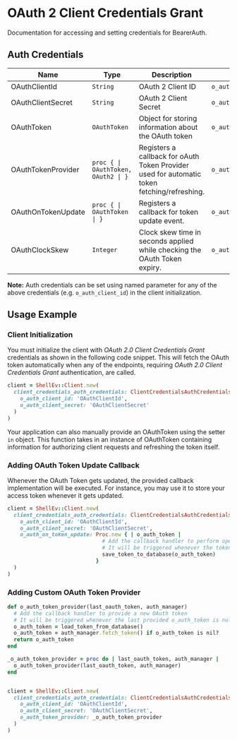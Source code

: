 
# OAuth 2 Client Credentials Grant



Documentation for accessing and setting credentials for BearerAuth.

## Auth Credentials

| Name | Type | Description | Getter |
|  --- | --- | --- | --- |
| OAuthClientId | `String` | OAuth 2 Client ID | `o_auth_client_id` |
| OAuthClientSecret | `String` | OAuth 2 Client Secret | `o_auth_client_secret` |
| OAuthToken | `OAuthToken` | Object for storing information about the OAuth token | `o_auth_token` |
| OAuthTokenProvider | `proc { \| OAuthToken, OAuth2 \| }` | Registers a callback for oAuth Token Provider used for automatic token fetching/refreshing. | `o_auth_token_provider` |
| OAuthOnTokenUpdate | `proc { \| OAuthToken \| }` | Registers a callback for token update event. | `o_auth_on_token_update` |
| OAuthClockSkew | `Integer` | Clock skew time in seconds applied while checking the OAuth Token expiry. | `o_auth_clock_skew` |



**Note:** Auth credentials can be set using named parameter for any of the above credentials (e.g. `o_auth_client_id`) in the client initialization.

## Usage Example

### Client Initialization

You must initialize the client with *OAuth 2.0 Client Credentials Grant* credentials as shown in the following code snippet. This will fetch the OAuth token automatically when any of the endpoints, requiring *OAuth 2.0 Client Credentials Grant* authentication, are called.

```ruby
client = ShellEv::Client.new(
  client_credentials_auth_credentials: ClientCredentialsAuthCredentials.new(
    o_auth_client_id: 'OAuthClientId',
    o_auth_client_secret: 'OAuthClientSecret'
  )
)
```



Your application can also manually provide an OAuthToken using the setter `in` object. This function takes in an instance of OAuthToken containing information for authorizing client requests and refreshing the token itself.

### Adding OAuth Token Update Callback

Whenever the OAuth Token gets updated, the provided callback implementation will be executed. For instance, you may use it to store your access token whenever it gets updated.

```ruby
client = ShellEv::Client.new(
  client_credentials_auth_credentials: ClientCredentialsAuthCredentials.new(
    o_auth_client_id: 'OAuthClientId',
    o_auth_client_secret: 'OAuthClientSecret',
    o_auth_on_token_update: Proc.new { | o_auth_token | 
                              # Add the callback handler to perform operations like save to DB or file etc.
                              # It will be triggered whenever the token gets updated
                              save_token_to_database(o_auth_token)
                            }
  )
)
```

### Adding Custom OAuth Token Provider



```ruby
def o_auth_token_provider(last_oauth_token, auth_manager)
  # Add the callback handler to provide a new OAuth token
  # It will be triggered whenever the last provided o_auth_token is null or expired
  o_auth_token = load_token_from_database()
  o_auth_token = auth_manager.fetch_token() if o_auth_token is nil?
  return o_auth_token
end

_o_auth_token_provider = proc do | last_oauth_token, auth_manager |
  o_auth_token_provider(last_oauth_token, auth_manager)
end


client = ShellEv::Client.new(
  client_credentials_auth_credentials: ClientCredentialsAuthCredentials.new(
    o_auth_client_id: 'OAuthClientId',
    o_auth_client_secret: 'OAuthClientSecret',
    o_auth_token_provider: _o_auth_token_provider
  )
)
```


